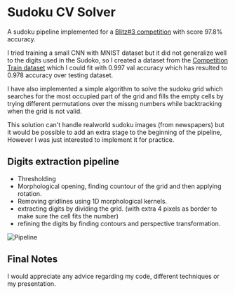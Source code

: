 # Sudoku CV Solver

A sudoku pipeline implemented for a [Blitz#3 competition](https://www.aicrowd.com/challenges/ai-for-good-ai-blitz-3/problems/sudoku) with score 97.8% accuracy.

I tried training a small CNN with MNIST dataset but it did not generalize well to the digits used in the Sudoko, so I created a dataset from the [Competition Train dataset](https://www.aicrowd.com/challenges/ai-for-good-ai-blitz-3/problems/sudoku/dataset_files) which I could fit with 0.997 val accuracy which has resulted to 0.978 accuracy over testing dataset.

I have also implemented a simple algorithm to solve the sudoku grid which searches for the most occupied part of the grid and fills the empty cells by trying different permutations over the missng numbers while backtracking when the grid is not valid.

This solution can't handle realworld sudoku images (from newspapers) but it would be possible to add an extra stage to the beginning of the pipeline, However I was just interested to implement it for practice.

## Digits extraction pipeline

* Thresholding
* Morphological opening, finding countour of the grid and then applying rotation.
* Removing gridlines using 1D morphological kernels.
* extracting digits by dividing the grid. (with extra 4 pixels as border to make sure the cell fits the number)
* refining the digits by finding contours and perspective transformation.

![Pipeline](https://i.ibb.co/gvzvFpJ/final-pipeline.png)

## Final Notes

I would appreciate any advice regarding my code, different techniques or my presentation.
